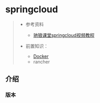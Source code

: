# springcloud

> + 参考资料
>   + [驰狼课堂springcloud视频教程](http://www.chilangedu.com/course/1606928230.html) 
>
> + 前置知识：
>   + [Docker](../docker/README.md) 
>   + rancher

## 介绍

### 版本

